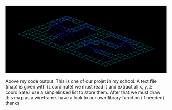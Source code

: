 ![alt tag](myoutput/image.png)

Above my code output.
This is one of our projet in my school. A text file (map) is given with (z cordinate)  we must read it and extract all x, y, z coordinate.I use a simplelinked list to store them. After that we must draw this map as a wireframe.
have a look to our own library function (if needed).
thanks
